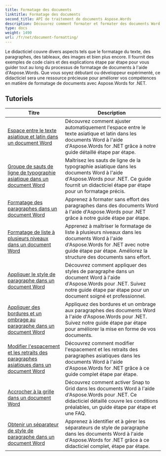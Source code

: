 ```yaml
---
title: Formatage des documents
linktitle: Formatage des documents
second_title: API de traitement de documents Aspose.Words
description: Découvrez comment formater et formater des documents Word avec Aspose.Words pour .NET. Les didacticiels vous guideront à travers les différentes techniques de mise en page, de style, de numérotation, de paragraphes, de polices et bien plus encore.
type: docs
weight: 1490
url: /fr/net/document-formatting/
---
```


Le didacticiel couvre divers aspects tels que le formatage du texte, des paragraphes, des tableaux, des images et bien plus encore. Il fournit des exemples de code clairs et des explications étape par étape pour vous guider tout au long du processus de formatage de documents à l'aide d'Aspose.Words. Que vous soyez débutant ou développeur expérimenté, ce didacticiel sera une ressource précieuse pour améliorer vos compétences en matière de formatage de documents avec Aspose.Words for .NET.

 ## Tutoriels
| Titre | Description |
| --- | --- |
| [Espace entre le texte asiatique et latin dans un document Word](./space-between-asian-and-latin-text/) | Découvrez comment ajuster automatiquement l'espace entre le texte asiatique et latin dans les documents Word à l'aide d'Aspose.Words for .NET grâce à notre guide détaillé étape par étape. |
| [Groupe de sauts de ligne de typographie asiatique dans un document Word](./asian-typography-line-break-group/) | Maîtrisez les sauts de ligne de la typographie asiatique dans les documents Word à l'aide d'Aspose.Words pour .NET. Ce guide fournit un didacticiel étape par étape pour un formatage précis. |
| [Formatage des paragraphes dans un document Word](./paragraph-formatting/) | Apprenez à formater sans effort des paragraphes dans des documents Word à l'aide d'Aspose.Words pour .NET grâce à notre guide étape par étape. |
| [Formatage de liste à plusieurs niveaux dans un document Word](./multilevel-list-formatting/) | Apprenez à maîtriser le formatage de liste à plusieurs niveaux dans les documents Word à l'aide d'Aspose.Words for .NET avec notre guide étape par étape. Améliorez la structure des documents sans effort. |
| [Appliquer le style de paragraphe dans un document Word](./apply-paragraph-style/) | Découvrez comment appliquer des styles de paragraphe dans un document Word à l'aide d'Aspose.Words pour .NET. Suivez notre guide étape par étape pour un document soigné et professionnel. |
| [Appliquer des bordures et un ombrage au paragraphe dans un document Word](./apply-borders-and-shading-to-paragraph/) | Appliquez des bordures et un ombrage aux paragraphes des documents Word à l'aide d'Aspose.Words pour .NET. Suivez notre guide étape par étape pour améliorer la mise en forme de vos documents. |
| [Modifier l'espacement et les retraits des paragraphes asiatiques dans un document Word](./change-asian-paragraph-spacing-and-indents/) | Découvrez comment modifier l'espacement et les retraits des paragraphes asiatiques dans les documents Word à l'aide d'Aspose.Words for .NET grâce à ce guide complet étape par étape. |
| [Accrocher à la grille dans un document Word](./snap-to-grid/) | Découvrez comment activer Snap to Grid dans les documents Word à l'aide d'Aspose.Words pour .NET. Ce didacticiel détaillé couvre les conditions préalables, un guide étape par étape et une FAQ. |
| [Obtenir un séparateur de style de paragraphe dans un document Word](./get-paragraph-style-separator/) | Apprenez à identifier et à gérer les séparateurs de style de paragraphe dans les documents Word à l'aide d'Aspose.Words for .NET grâce à ce didacticiel complet, étape par étape. |